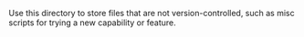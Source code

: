 Use this directory to store files that are not version-controlled, such as misc scripts for trying a new capability or feature.